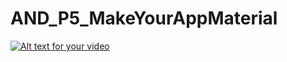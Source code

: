 # AND_P5_MakeYourAppMaterial

[![Alt text for your video](http://img.youtube.com/vi/H21QctmLqsI/0.jpg)](https://youtu.be/H21QctmLqsI)
